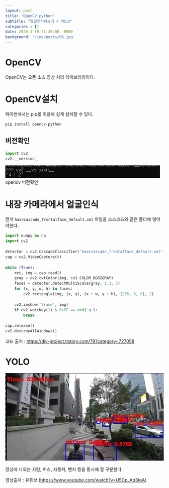 ```yaml
---
layout: post
title: "OpenCV python"
subtitle: "얼굴인식해보기 + YOLO"
categories : []
date: 2020-1-15 21:30:00 -0900
background: '/img/posts/06.jpg'
---
```


# OpenCV
 OpenCV는 오픈 소스 영상 처리 라이브러리이다.

# OpenCV설치
 파이썬에서는 pip를 이용해 쉽게 설치할 수 있다.
 ```
 pip install opencv-python
 ```

## 버전확인
``` python
import cv2
cv2.__version__
```
![버전확인](./images/2020-01-15-22-38-40.png)
opencv 버전확인

# 내장 카메라에서 얼굴인식
먼저 `haarcascade_frontalface_default.xml` 파일을 소스코드와 같은 폴더에 넣어야한다.

``` python
import numpy as np
import cv2
 
detector = cv2.CascadeClassifier('haarcascade_frontalface_default.xml')
cap = cv2.VideoCapture(0) 
 
while (True):
    ret, img = cap.read()
    gray = cv2.cvtColor(img, cv2.COLOR_BGR2GRAY)
    faces = detector.detectMultiScale(gray, 1.3, 5)
    for (x, y, w, h) in faces:
        cv2.rectangle(img, (x, y), (x + w, y + h), (255, 0, 0), 2)
 
    cv2.imshow('frame', img)
    if cv2.waitKey(1) & 0xFF == ord('q'):
        break
 
cap.release()
cv2.destroyAllWindows()
```
코드 출처 : https://diy-project.tistory.com/79?category=727058



# YOLO
![객체인식](./images/2020-01-16-10-02-41.png)

영상에 나오는 사람, 버스, 자동차, 벤치 등을 동시에 잘 구분한다.

영상출처 : 유튜브 (https://www.youtube.com/watch?v=U5Cp_Aq3teA)